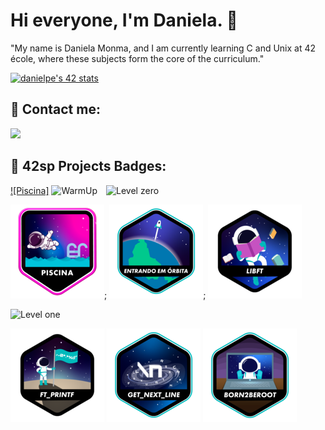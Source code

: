 # Hi everyone, I'm Daniela. 🐥 

"My name is Daniela Monma, and I am currently learning C and Unix at 42 école, where these subjects form the core of the curriculum."

[![danielpe's 42 stats](https://badge.mediaplus.ma/starryblue/danielpe)](https://github.com/oakoudad/badge42)

## 📩 Contact me:

<div align="left" style="display: inline-block">
	<a href="https://www.linkedin.com/in/danielamonma/" target="_blank"><img src="https://img.shields.io/badge/LinkedIn-0077B5?style=for-the-badge&logo=linkedin&logoColor=white" target="_blank"></a>
</div>

## 🏅 42sp Projects Badges:

[![Piscina]]("https://img.shields.io/badge/School-Piscine-skyblue?style=for-the-badge&&logo=42")
<img src="https://img.shields.io/badge/School-WarmUp-skyblue?style=for-the-badge&&logo=42" alt="WarmUp" style="margin-right: 10px;">
<img src="https://img.shields.io/badge/School-Level_zero-skyblue?style=for-the-badge&&logo=42" alt="Level zero">

[![Piscine](./42%20badge/piscina.png)](https://github.com/DanielaMonma/C---Piscine);
[![WarmUp](./42%20badge/phase_onee.png)]();
[![Libft](./42%20badge/libftn.png)](https://github.com/DanielaMonma/Libft.c)


<div align="left" style="display: inline-block">
<img alt="Level one" src="https://img.shields.io/badge/School-Level one-skyblue?style=for-the-badge&&logo=42">
<div id="Level_one" style="display: inline-block; vertical-align: middle;">

[![Printf](./42%20badge/ft_printfn.png)](loading...)
[![Get next line](./42%20badge/get_next_linee.png)](loading...)
[![Born 2 be root](./42%20badge/born2beroote.png)](loading...)
</div>
</div>
<h2></h2>

